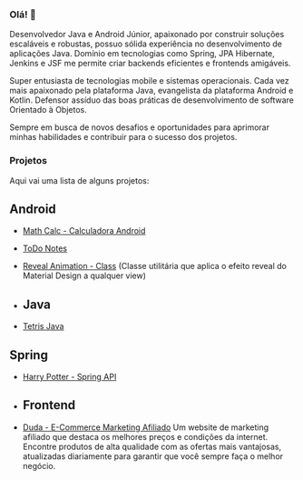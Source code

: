### Olá! 👋

Desenvolvedor Java e Android Júnior, apaixonado por construir soluções escaláveis e robustas, possuo sólida experiência no desenvolvimento de aplicações Java. Domínio em tecnologias como Spring, JPA Hibernate, Jenkins e JSF me permite criar backends eficientes e frontends amigáveis. 

Super entusiasta de tecnologias mobile e sistemas operacionais. Cada vez mais apaixonado pela plataforma Java, evangelista da plataforma Android e Kotlin. Defensor assíduo das boas práticas de desenvolvimento de software Orientado à Objetos.

Sempre em busca de novos desafios e oportunidades para aprimorar minhas habilidades e contribuir para o sucesso dos projetos.
    
### Projetos
Aqui vai uma lista de alguns projetos: 
 
## Android  
- [Math Calc - Calculadora Android](https://github.com/eduardowgmendes/MathCalc)
- [ToDo Notes](https://github.com/eduardowgmendes/ToDoNotes#todonotes-v100)
- [Reveal Animation - Class](https://github.com/eduardowgmendes/Android-Reveal-Animation#reveal-view) (Classe utilitária que aplica o efeito reveal do Material Design a qualquer view)

- ## Java
- [Tetris Java](https://github.com/eduardowgmendes/Tetris#tetris) 

## Spring 
- [Harry Potter - Spring API](https://github.com/eduardowgmendes/makemagicapi#make-magic-api)

- ## Frontend 
- [Duda - E-Commerce Marketing Afiliado](https://eduardowgmendes.github.io/duda/) 
Um website de marketing afiliado que destaca os melhores preços e condições da internet. Encontre produtos de alta qualidade com as ofertas mais vantajosas, atualizadas diariamente para garantir que você sempre faça o melhor negócio. 
